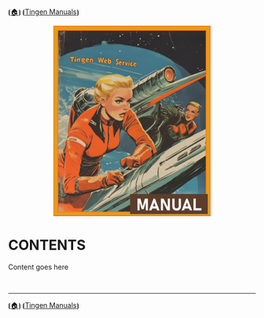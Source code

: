<!-- u250818-->

⦗[🏠︎](/README.md)⦘ ⦗[Tingen Manuals](./README.md)⦘

<div align="center">

  ![logo](/.github/img/logo/man/TngnDocProj-TngnWsvcMan-320x420.png)

</div>

# CONTENTS

Content goes here

<br>

***

⦗[🏠︎](/README.md)⦘ ⦗[Tingen Manuals](./README.md)⦘
